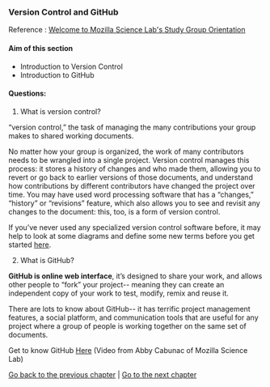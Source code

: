 ### Version Control and GitHub

Reference : [Welcome to Mozilla Science Lab's Study Group Orientation](https://mozillascience.github.io/study-group-orientation/3.1-collab-vers-github.html)

#### Aim of this section

- Introduction to Version Control
- Introduction to GitHub

#### Questions:

1. What is version control?

“version control,” the task of managing the many contributions your group makes to shared working documents.

No matter how your group is organized, the work of many contributors needs to be wrangled into a single project. Version control manages this process: it stores a history of changes and who made them, allowing you to revert or go back to earlier versions of those documents, and understand how contributions by different contributors have changed the project over time. You may have used word processing software that has a “changes,” “history” or “revisions” feature, which also allows you to see and revisit any changes to the document: this, too, is a form of version control. 

If you’ve never used any specialized version control software before, it may help to look at some diagrams and define some new terms before you get started [here](https://mozillascience.github.io/study-group-orientation/3.1-collab-vers-github.html).

2. What is GitHub?

**GitHub is online web interface**, it’s designed to share your work, and allows other people to “fork” your project-- meaning they can create an independent copy of your work to test, modify, remix and reuse it.

There are lots to know about GitHub-- it has terrific project management features, a social platform, and communication tools that are useful for any project where a group of people is working together on the same set of documents.

Get to know GitHub [Here](https://mozillascience.github.io/study-group-orientation/3.2-know-github.html) (Video from Abby Cabunac of Mozilla Science Lab)

[Go back to the previous chapter](https://github.com/malvikasharan/developing_collaborative_document/blob/master/lessons/2-version-control-and-GitHub.md) | [Go to the next chapter](https://github.com/malvikasharan/developing_collaborative_document/blob/master/lessons/3-creating-my-first-repo.md)
